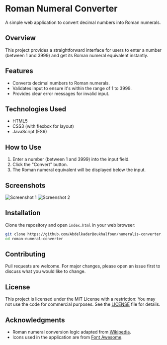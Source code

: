 # Roman Numeral Converter

A simple web application to convert decimal numbers into Roman numerals.

## Overview

This project provides a straightforward interface for users to enter a number (between 1 and 3999) and get its Roman numeral equivalent instantly.

## Features

- Converts decimal numbers to Roman numerals.
- Validates input to ensure it's within the range of 1 to 3999.
- Provides clear error messages for invalid input.

## Technologies Used

- HTML5
- CSS3 (with flexbox for layout)
- JavaScript (ES6)

## How to Use

1. Enter a number (between 1 and 3999) into the input field.
2. Click the "Convert" button.
3. The Roman numeral equivalent will be displayed below the input.

## Screenshots

![Screenshot 1](screenshot1.png)
![Screenshot 2](screenshot2.png)

## Installation

Clone the repository and open `index.html` in your web browser:

```bash
git clone https://github.com/AbdelkaderBoukhalfoun/numeralis-converter.git
cd roman-numeral-converter
```

## Contributing

Pull requests are welcome. For major changes, please open an issue first to discuss what you would like to change.

## License

This project is licensed under the MIT License with a restriction: You may not use the code for commercial purposes. See the [LICENSE](LICENSE) file for details.

## Acknowledgments

- Roman numeral conversion logic adapted from [Wikipedia](https://en.wikipedia.org/wiki/Roman_numerals).
- Icons used in the application are from [Font Awesome](https://fontawesome.com/).
